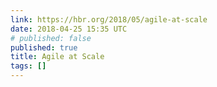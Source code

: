 ```yaml
---
link: https://hbr.org/2018/05/agile-at-scale
date: 2018-04-25 15:35 UTC
# published: false
published: true
title: Agile at Scale
tags: []
---
```



